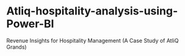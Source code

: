 # Atliq-hospitality-analysis-using-Power-BI
Revenue Insights for Hospitality Management (A Case Study of AtliQ Grands)
